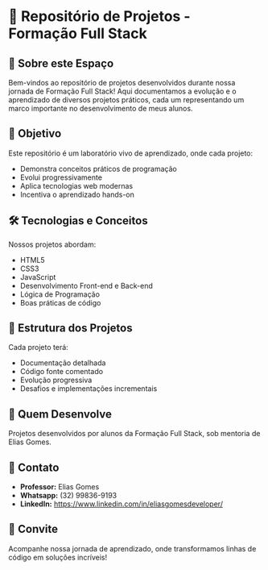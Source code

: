 # 🚀 Repositório de Projetos - Formação Full Stack

## 📖 Sobre este Espaço

Bem-vindos ao repositório de projetos desenvolvidos durante nossa jornada de Formação Full Stack! Aqui documentamos a evolução e o aprendizado de diversos projetos práticos, cada um representando um marco importante no desenvolvimento de meus alunos.

## 🎯 Objetivo

Este repositório é um laboratório vivo de aprendizado, onde cada projeto:
- Demonstra conceitos práticos de programação
- Evolui progressivamente
- Aplica tecnologias web modernas
- Incentiva o aprendizado hands-on

## 🛠 Tecnologias e Conceitos

Nossos projetos abordam:
- HTML5
- CSS3
- JavaScript
- Desenvolvimento Front-end  e Back-end
- Lógica de Programação
- Boas práticas de código

## 📂 Estrutura dos Projetos

Cada projeto terá:
- Documentação detalhada
- Código fonte comentado
- Evolução progressiva
- Desafios e implementações incrementais

## 👥 Quem Desenvolve

Projetos desenvolvidos por alunos da Formação Full Stack, sob mentoria de Elias Gomes.

## 🔗 Contato

- **Professor:** Elias Gomes
- **Whatsapp:** (32) 99836-9193
- **LinkedIn:** https://www.linkedin.com/in/eliasgomesdeveloper/

## 🌟 Convite

Acompanhe nossa jornada de aprendizado, onde transformamos linhas de código em soluções incríveis!